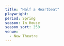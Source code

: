 ```yaml
---
title: "Half a Heartbeat"
playwright:
period: Spring
season: In House
season_sort: 250
venue:
  - New Theatre
---
```

